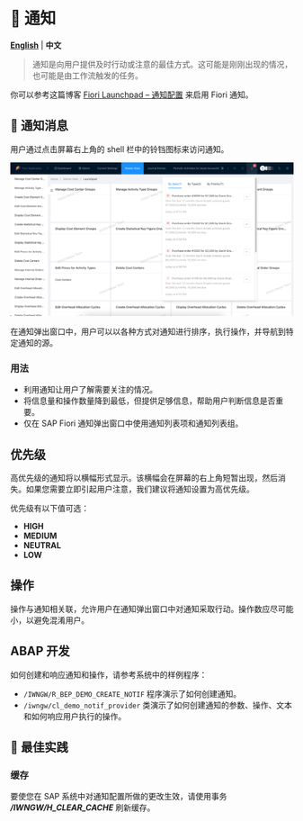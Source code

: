# 📨 通知

[**English**](../Notification.md) | **中文**

> 通知是向用户提供及时行动或注意的最佳方式。这可能是刚刚出现的情况，也可能是由工作流触发的任务。

你可以参考这篇博客 [Fiori Launchpad – 通知配置](https://blogs.sap.com/2023/08/03/fiori-launchpad-notification-icon-configuration/) 来启用 Fiori 通知。

## 📢 通知消息

用户通过点击屏幕右上角的 shell 栏中的铃铛图标来访问通知。

![Notifications](../images/notifications.png)

在通知弹出窗口中，用户可以以各种方式对通知进行排序，执行操作，并导航到特定通知的源。

### 用法

- 利用通知让用户了解需要关注的情况。
- 将信息量和操作数量降到最低，但提供足够信息，帮助用户判断信息是否重要。
- 仅在 SAP Fiori 通知弹出窗口中使用通知列表项和通知列表组。

## 优先级

高优先级的通知将以横幅形式显示。该横幅会在屏幕的右上角短暂出现，然后消失。如果您需要立即引起用户注意，我们建议将通知设置为高优先级。

优先级有以下值可选：

- **HIGH**
- **MEDIUM**
- **NEUTRAL**
- **LOW**

## 操作

操作与通知相关联，允许用户在通知弹出窗口中对通知采取行动。操作数应尽可能小，以避免混淆用户。

## ABAP 开发

如何创建和响应通知和操作，请参考系统中的样例程序：
- `/IWNGW/R_BEP_DEMO_CREATE_NOTIF` 程序演示了如何创建通知。
- `/iwngw/cl_demo_notif_provider` 类演示了如何创建通知的参数、操作、文本和如何响应用户执行的操作。

## 🧱 最佳实践

### 缓存

要使您在 SAP 系统中对通知配置所做的更改生效，请使用事务 _**/IWNGW/H_CLEAR_CACHE**_ 刷新缓存。
